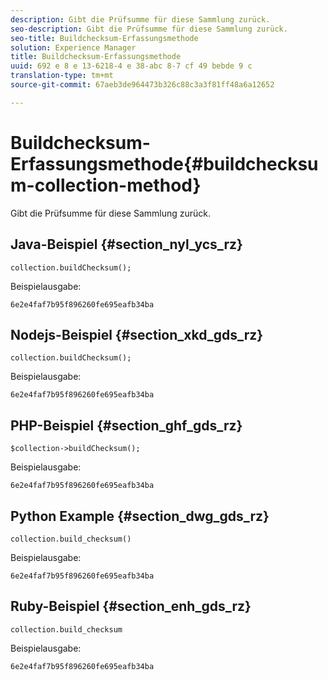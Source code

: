 ```yaml
---
description: Gibt die Prüfsumme für diese Sammlung zurück.
seo-description: Gibt die Prüfsumme für diese Sammlung zurück.
seo-title: Buildchecksum-Erfassungsmethode
solution: Experience Manager
title: Buildchecksum-Erfassungsmethode
uuid: 692 e 8 e 13-6218-4 e 38-abc 8-7 cf 49 bebde 9 c
translation-type: tm+mt
source-git-commit: 67aeb3de964473b326c88c3a3f81ff48a6a12652

---
```



# Buildchecksum-Erfassungsmethode{#buildchecksum-collection-method}

Gibt die Prüfsumme für diese Sammlung zurück.

## Java-Beispiel {#section_nyl_ycs_rz}

```
collection.buildChecksum(); 
```

Beispielausgabe:

```
6e2e4faf7b95f896260fe695eafb34ba 
```

## Nodejs-Beispiel {#section_xkd_gds_rz}

```
collection.buildChecksum(); 
```

Beispielausgabe:

```
6e2e4faf7b95f896260fe695eafb34ba 
```

## PHP-Beispiel {#section_ghf_gds_rz}

```
$collection->buildChecksum(); 
```

Beispielausgabe:

```
6e2e4faf7b95f896260fe695eafb34ba 
```

## Python Example {#section_dwg_gds_rz}

```
collection.build_checksum() 
```

Beispielausgabe:

```
6e2e4faf7b95f896260fe695eafb34ba 
```

## Ruby-Beispiel {#section_enh_gds_rz}

```
collection.build_checksum
```

Beispielausgabe:

```
6e2e4faf7b95f896260fe695eafb34ba 
```

